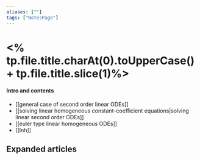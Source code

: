 ```yaml
---
aliases: [""]
tags: ["NotesPage"]
---
```


# <% tp.file.title.charAt(0).toUpperCase() + tp.file.title.slice(1)%>

#### Intro and contents
- [[general case of second order linear ODEs]]
- [[solving linear homogeneous constant-coefficient equations|solving linear second order ODEs]]
- [[euler type linear homogeneous ODEs]]
- [[Inh]]

## Expanded articles
